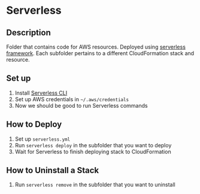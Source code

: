 # Serverless

## Description

Folder that contains code for AWS resources.
Deployed using [serverless framework](https://www.serverless.com/framework/docs).
Each subfolder pertains to a different CloudFormation stack and resource.

## Set up

1. Install [Serverless CLI](https://www.serverless.com/framework/docs/getting-started)
2. Set up AWS credentials in `~/.aws/credentials`
3. Now we should be good to run Serverless commands

## How to Deploy

1. Set up `serverless.yml`
2. Run `serverless deploy` in the subfolder that you want to deploy
3. Wait for Serverless to finish deploying stack to CloudFormation

## How to Uninstall a Stack

1. Run `serverless remove` in the subfolder that you want to uninstall
